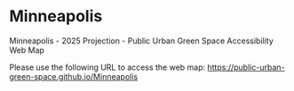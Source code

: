 # Minneapolis
Minneapolis - 2025 Projection - Public Urban Green Space Accessibility Web Map

Please use the following URL to access the web map:
https://public-urban-green-space.github.io/Minneapolis
